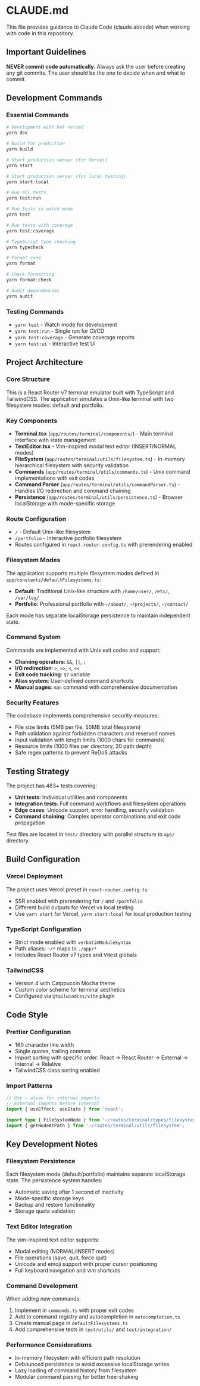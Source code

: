 # CLAUDE.md

This file provides guidance to Claude Code (claude.ai/code) when working with code in this repository.

## Important Guidelines

**NEVER commit code automatically.** Always ask the user before creating any git commits. The user should be the one to decide when and what to commit.

## Development Commands

### Essential Commands

```bash
# Development with hot reload
yarn dev

# Build for production
yarn build

# Start production server (for Vercel)
yarn start

# Start production server (for local testing)
yarn start:local

# Run all tests
yarn test:run

# Run tests in watch mode
yarn test

# Run tests with coverage
yarn test:coverage

# TypeScript type checking
yarn typecheck

# Format code
yarn format

# Check formatting
yarn format:check

# Audit dependencies
yarn audit
```

### Testing Commands

- `yarn test` - Watch mode for development
- `yarn test:run` - Single run for CI/CD
- `yarn test:coverage` - Generate coverage reports
- `yarn test:ui` - Interactive test UI

## Project Architecture

### Core Structure

This is a React Router v7 terminal emulator built with TypeScript and TailwindCSS. The application simulates a Unix-like terminal with two filesystem modes: default and portfolio.

### Key Components

- **Terminal.tsx** (`app/routes/terminal/components/`) - Main terminal interface with state management
- **TextEditor.tsx** - Vim-inspired modal text editor (INSERT/NORMAL modes)
- **FileSystem** (`app/routes/terminal/utils/filesystem.ts`) - In-memory hierarchical filesystem with security validation
- **Commands** (`app/routes/terminal/utils/commands.ts`) - Unix command implementations with exit codes
- **Command Parser** (`app/routes/terminal/utils/commandParser.ts`) - Handles I/O redirection and command chaining
- **Persistence** (`app/routes/terminal/utils/persistence.ts`) - Browser localStorage with mode-specific storage

### Route Configuration

- `/` - Default Unix-like filesystem
- `/portfolio` - Interactive portfolio filesystem
- Routes configured in `react-router.config.ts` with prerendering enabled

### Filesystem Modes

The application supports multiple filesystem modes defined in `app/constants/defaultFilesystems.ts`:

- **Default**: Traditional Unix-like structure with `/home/user/`, `/etc/`, `/var/log/`
- **Portfolio**: Professional portfolio with `~/about/`, `~/projects/`, `~/contact/`

Each mode has separate localStorage persistence to maintain independent state.

### Command System

Commands are implemented with Unix exit codes and support:

- **Chaining operators**: `&&`, `||`, `;`
- **I/O redirection**: `>`, `>>`, `<`, `<<`
- **Exit code tracking**: `$?` variable
- **Alias system**: User-defined command shortcuts
- **Manual pages**: `man` command with comprehensive documentation

### Security Features

The codebase implements comprehensive security measures:

- File size limits (5MB per file, 50MB total filesystem)
- Path validation against forbidden characters and reserved names
- Input validation with length limits (1000 chars for commands)
- Resource limits (1000 files per directory, 20 path depth)
- Safe regex patterns to prevent ReDoS attacks

## Testing Strategy

The project has 483+ tests covering:

- **Unit tests**: Individual utilities and components
- **Integration tests**: Full command workflows and filesystem operations
- **Edge cases**: Unicode support, error handling, security validation
- **Command chaining**: Complex operator combinations and exit code propagation

Test files are located in `test/` directory with parallel structure to `app/` directory.

## Build Configuration

### Vercel Deployment

The project uses Vercel preset in `react-router.config.ts`:

- SSR enabled with prerendering for `/` and `/portfolio`
- Different build outputs for Vercel vs local testing
- Use `yarn start` for Vercel, `yarn start:local` for local production testing

### TypeScript Configuration

- Strict mode enabled with `verbatimModuleSyntax`
- Path aliases: `~/*` maps to `./app/*`
- Includes React Router v7 types and Vitest globals

### TailwindCSS

- Version 4 with Catppuccin Mocha theme
- Custom color scheme for terminal aesthetics
- Configured via `@tailwindcss/vite` plugin

## Code Style

### Prettier Configuration

- 160 character line width
- Single quotes, trailing commas
- Import sorting with specific order: React → React Router → External → Internal → Relative
- TailwindCSS class sorting enabled

### Import Patterns

```typescript
// Use ~ alias for internal imports
// External imports before internal
import { useEffect, useState } from 'react';

import type { FileSystemNode } from '~/routes/terminal/types/filesystem';
import { getNodeAtPath } from '~/routes/terminal/utils/filesystem';
```

## Key Development Notes

### Filesystem Persistence

Each filesystem mode (default/portfolio) maintains separate localStorage state. The persistence system handles:

- Automatic saving after 1 second of inactivity
- Mode-specific storage keys
- Backup and restore functionality
- Storage quota validation

### Text Editor Integration

The vim-inspired text editor supports:

- Modal editing (NORMAL/INSERT modes)
- File operations (save, quit, force quit)
- Unicode and emoji support with proper cursor positioning
- Full keyboard navigation and vim shortcuts

### Command Development

When adding new commands:

1. Implement in `commands.ts` with proper exit codes
2. Add to command registry and autocompletion in `autocompletion.ts`
3. Create manual page in `defaultFilesystems.ts`
4. Add comprehensive tests in `test/utils/` and `test/integration/`

### Performance Considerations

- In-memory filesystem with efficient path resolution
- Debounced persistence to avoid excessive localStorage writes
- Lazy loading of command history from filesystem
- Modular command parsing for better tree-shaking

